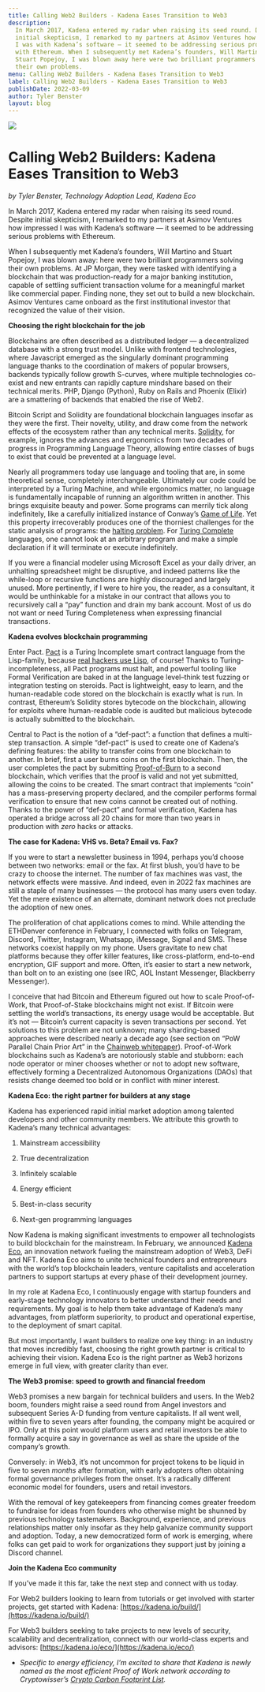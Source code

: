 ```yaml
---
title: Calling Web2 Builders - Kadena Eases Transition to Web3
description:
  In March 2017, Kadena entered my radar when raising its seed round. Despite
  initial skepticism, I remarked to my partners at Asimov Ventures how impressed
  I was with Kadena’s software — it seemed to be addressing serious problems
  with Ethereum. When I subsequently met Kadena’s founders, Will Martino and
  Stuart Popejoy, I was blown away here were two brilliant programmers solving
  their own problems.
menu: Calling Web2 Builders - Kadena Eases Transition to Web3
label: Calling Web2 Builders - Kadena Eases Transition to Web3
publishDate: 2022-03-09
author: Tyler Benster
layout: blog
---
```


![](/assets/blog/1_jYzwXoAJq18vJgaOfl9rgA.webp)

# Calling Web2 Builders: Kadena Eases Transition to Web3

_by Tyler Benster, Technology Adoption Lead, Kadena Eco_

In March 2017, Kadena entered my radar when raising its seed round. Despite
initial skepticism, I remarked to my partners at Asimov Ventures how impressed I
was with Kadena’s software — it seemed to be addressing serious problems with
Ethereum.

When I subsequently met Kadena’s founders, Will Martino and Stuart Popejoy, I
was blown away: here were two brilliant programmers solving their own problems.
At JP Morgan, they were tasked with identifying a blockchain that was
production-ready for a major banking institution, capable of settling sufficient
transaction volume for a meaningful market like commercial paper. Finding none,
they set out to build a new blockchain. Asimov Ventures came onboard as the
first institutional investor that recognized the value of their vision.

**Choosing the right blockchain for the job**

Blockchains are often described as a distributed ledger — a decentralized
database with a strong trust model. Unlike with frontend technologies, where
Javascript emerged as the singularly dominant programming language thanks to the
coordination of makers of popular browsers, backends typically follow growth
S-curves, where multiple technologies co-exist and new entrants can rapidly
capture mindshare based on their technical merits. PHP, Django (Python), Ruby on
Rails and Phoenix (Elixir) are a smattering of backends that enabled the rise of
Web2.

Bitcoin Script and Solidity are foundational blockchain languages insofar as
they were the first. Their novelty, utility, and draw come from the network
effects of the ecosystem rather than any technical merits.
[Solidity](https://en.wikipedia.org/wiki/Solidity), for example, ignores the
advances and ergonomics from two decades of progress in Programming Language
Theory, allowing entire classes of bugs to exist that could be prevented at a
language level.

Nearly all programmers today use language and tooling that are, in some
theoretical sense, completely interchangeable. Ultimately our code could be
interpreted by a Turing Machine, and while ergonomics matter, no language is
fundamentally incapable of running an algorithm written in another. This brings
exquisite beauty and power. Some programs can merrily tick along indefinitely,
like a carefully initialized instance of Conway’s
[Game of Life](https://playgameoflife.com/). Yet this property irrecoverably
produces one of the thorniest challenges for the static analysis of programs:
the [halting problem](https://brilliant.org/wiki/halting-problem/). For
[Turing Complete](https://academy.binance.com/en/glossary/turing-complete)
languages, one cannot look at an arbitrary program and make a simple declaration
if it will terminate or execute indefinitely.

If you were a financial modeler using Microsoft Excel as your daily driver, an
unhalting spreadsheet might be disruptive, and indeed patterns like the
while-loop or recursive functions are highly discouraged and largely unused.
More pertinently, if I were to hire you, the reader, as a consultant, it would
be unthinkable for a mistake in our contract that allows you to recursively call
a “pay” function and drain my bank account. Most of us do not want or need
Turing Completeness when expressing financial transactions.

**Kadena evolves blockchain programming**

Enter Pact. [Pact](https://medium.com/kadena-io/tagged/pact) is a Turing
Incomplete smart contract language from the Lisp-family, because
[real hackers use Lisp](http://www.paulgraham.com/avg.html), of course! Thanks
to Turing-incompleteness, all Pact programs must halt, and powerful tooling like
Formal Verification are baked in at the language level–think test fuzzing or
integration testing on steroids. Pact is lightweight, easy to learn, and the
human-readable code stored on the blockchain is exactly what is run. In
contrast, Ethereum’s Solidity stores bytecode on the blockchain, allowing for
exploits where human-readable code is audited but malicious bytecode is actually
submitted to the blockchain.

Central to Pact is the notion of a “def-pact”: a function that defines a
multi-step transaction. A simple “def-pact” is used to create one of Kadena’s
defining features: the ability to transfer coins from one blockchain to another.
In brief, first a user burns coins on the first blockchain. Then, the user
completes the pact by submitting
[Proof-of-Burn](https://www.investopedia.com/terms/p/proof-burn-cryptocurrency.asp#:~:text=Proof%20of%20burn%20%20is,%E2%80%9Cburn%E2%80%9D%20virtual%20currency%20tokens.)
to a second blockchain, which verifies that the proof is valid and not yet
submitted, allowing the coins to be created. The smart contract that implements
“coin” has a mass-preserving property declared, and the compiler performs formal
verification to ensure that new coins cannot be created out of nothing. Thanks
to the power of “def-pact” and formal verification, Kadena has operated a bridge
across all 20 chains for more than two years in production with _zero_ hacks or
attacks.

**The case for Kadena: VHS vs. Beta? Email vs. Fax?**

If you were to start a newsletter business in 1994, perhaps you’d choose between
two networks: email or the fax. At first blush, you’d have to be crazy to choose
the internet. The number of fax machines was vast, the network effects were
massive. And indeed, even in 2022 fax machines are still a staple of many
businesses — the protocol has many users even today. Yet the mere existence of
an alternate, dominant network does not preclude the adoption of new ones.

The proliferation of chat applications comes to mind. While attending the
ETHDenver conference in February, I connected with folks on Telegram, Discord,
Twitter, Instagram, Whatsapp, iMessage, Signal and SMS. These networks coexist
happily on my phone. Users gravitate to new chat platforms because they offer
killer features, like cross-platform, end-to-end encryption, GIF support and
more. Often, it’s easier to start a new network, than bolt on to an existing one
(see IRC, AOL Instant Messenger, Blackberry Messenger).

I conceive that had Bitcoin and Ethereum figured out how to scale Proof-of-Work,
that Proof-of-Stake blockchains might not exist. If Bitcoin were settling the
world’s transactions, its energy usage would be acceptable. But it’s not —
Bitcoin’s current capacity is seven transactions per second. Yet solutions to
this problem are not unknown; many sharding-based approaches were described
nearly a decade ago (see section on “PoW Parallel Chain Prior Art” in the
[Chainweb whitepaper](https://docs.kadena.io/basics/whitepapers/chainweb-layer-1)).
Proof-of-Work blockchains such as Kadena’s are notoriously stable and stubborn:
each node operator or miner chooses whether or not to adopt new software,
effectively forming a Decentralized Autonomous Organizations (DAOs) that resists
change deemed too bold or in conflict with miner interest.

**Kadena Eco: the right partner for builders at any stage**

Kadena has experienced rapid initial market adoption among talented developers
and other community members. We attribute this growth to Kadena’s many technical
advantages:

1.  Mainstream accessibility

2.  True decentralization

3.  Infinitely scalable

4.  Energy efficient

5.  Best-in-class security

6.  Next-gen programming languages

Now Kadena is making significant investments to empower all technologists to
build blockchain for the mainstream. In February, we announced
[Kadena Eco](./turbocharging-mainstream-adoption-with-kadena-eco-2022-02-15), an
innovation network fueling the mainstream adoption of Web3, DeFi and NFT. Kadena
Eco aims to unite technical founders and entrepreneurs with the world’s top
blockchain leaders, venture capitalists and acceleration partners to support
startups at every phase of their development journey.

In my role at Kadena Eco, I continuously engage with startup founders and
early-stage technology innovators to better understand their needs and
requirements. My goal is to help them take advantage of Kadena’s many
advantages, from platform superiority, to product and operational expertise, to
the deployment of smart capital.

But most importantly, I want builders to realize one key thing: in an industry
that moves incredibly fast, choosing the right growth partner is critical to
achieving their vision. Kadena Eco is the right partner as Web3 horizons emerge
in full view, with greater clarity than ever.

**The Web3 promise: speed to growth and financial freedom**

Web3 promises a new bargain for technical builders and users. In the Web2 boom,
founders might raise a seed round from Angel investors and subsequent Series A-D
funding from venture capitalists. If all went well, within five to seven years
after founding, the company might be acquired or IPO. Only at this point would
platform users and retail investors be able to formally acquire a say in
governance as well as share the upside of the company’s growth.

Conversely: in Web3, it’s not uncommon for project tokens to be liquid in five
to seven _months_ after formation, with early adopters often obtaining formal
governance privileges from the onset. It’s a radically different economic model
for founders, users and retail investors.

With the removal of key gatekeepers from financing comes greater freedom to
fundraise for ideas from founders who otherwise might be shunned by previous
technology tastemakers. Background, experience, and previous relationships
matter only insofar as they help galvanize community support and adoption.
Today, a new democratized form of work is emerging, where folks can get paid to
work for organizations they support just by joining a Discord channel.

**Join the Kadena Eco community**

If you’ve made it this far, take the next step and connect with us today.

For Web2 builders looking to learn from tutorials or get involved with starter
projects, get started with Kadena:
[https://kadena.io/build/](https://kadena.io/build/)

For Web3 builders seeking to take projects to new levels of security,
scalability and decentralization, connect with our world-class experts and
advisors: [https://kadena.io/eco/](https://kadena.io/eco/)

- _Specific to energy efficiency, I’m excited to share that Kadena is newly
  named as the most efficient Proof of Work network according to Cryptowisser’s
  [Crypto Carbon Footprint List](https://www.cryptowisser.com/crypto-carbon-footprint/)._
